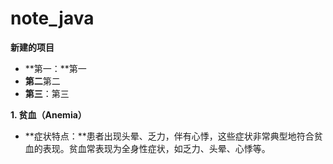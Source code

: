 # note_java

**新建的项目**
- **第一：**第一
- **第二**第二
- **第三**：第三
  
**1. 贫血（Anemia）**
- **症状特点：**患者出现头晕、乏力，伴有心悸，这些症状非常典型地符合贫血的表现。贫血常表现为全身性症状，如乏力、头晕、心悸等。
